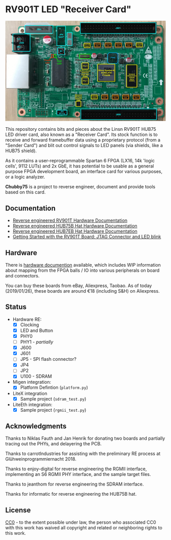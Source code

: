 RV901T LED "Receiver Card"
=========================

<img src="doc/front_annotated.jpg" />

This repository contains bits and pieces about the Linsn RV901T HUB75 LED driver card, also known as a "Receiver Card". Its stock function is to receive and forward framebuffer data using a proprietary protocol (from a "Sender Card") and blit out control signals to LED panels (via shields, like a HUB75 shield).

As it contains a user-reprogrammable Spartan 6 FPGA (LX16, 14k 'logic cells', 9112 LUTs) and 2x GbE, it has potential to be usable as a general purpose FPGA development board, an interface card for various purposes, or a logic analyzer.

**Chubby75** is a project to reverse engineer, document and provide tools based on this card.

Documentation
-------------

* [Reverse engineered RV901T Hardware Documentation](doc/hardware.md)
* [Reverse engineered HUB75B Hat Hardware Documentation](doc/hub75b_hat.md)
* [Reverse engineered HUB7EB Hat Hardware Documentation](doc/hub75e_hat.md)
* [Getting Started with the RV901T Board: JTAG Connector and LED blink](doc/getting_started/getting_started.md)

Hardware
--------

There is [hardware documention](doc/hardware.md) available, which includes WIP information about mapping from the FPGA balls / IO into various peripherals on board and connectors.

You can buy these boards from eBay, Aliexpress, Taobao. As of today (2019/01/26), these boards are around €18 (including S&H) on Aliexpress.

Status
------

 - Hardware RE:
   - [X] Clocking
   - [X] LED and Button
   - [X] PHY0
   - [ ] PHY1 - *partially*
   - [X] J600
   - [X] J601
   - [ ] JP5 - SPI flash connector?
   - [X] JP4
   - [ ] JP2
   - [X] U100 - SDRAM
 - Migen integration:
   - [X] Platform Defintion (`platform.py`)
 - LiteX integration
   - [X] Sample project (`sdram_test.py`)
 - LiteEth integration:
   - [X] Sample project (`rgmii_test.py`)

Acknowledgments
---------------
    
Thanks to Niklas Fauth and Jan Henrik for donating two boards and partially tracing out the PHYs, and delayering the PCB.

Thanks to carrotIndustries for assisting with the preliminary RE process at Glühweinprogrammiernacht 2018.

Thanks to enjoy-digital for reverse engineering the RGMII interface, implementing an S6 RGMII PHY interface, and the sample target files.

Thanks to jeanthom for reverse engineering the SDRAM interface.

Thanks for informatic for reverse engineering the HUB75B hat.

License
-------

[CC0](http://creativecommons.org/publicdomain/zero/1.0/") - to the extent possible under law, the person who associated CC0 with this work has waived all copyright and related or neighboring rights to this work.
